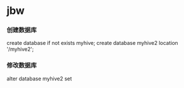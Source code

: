 # jbw
### 创建数据库
create database if not exists myhive;
create database myhive2 location '/myhive2';
### 修改数据库 
alter database myhive2 set 
